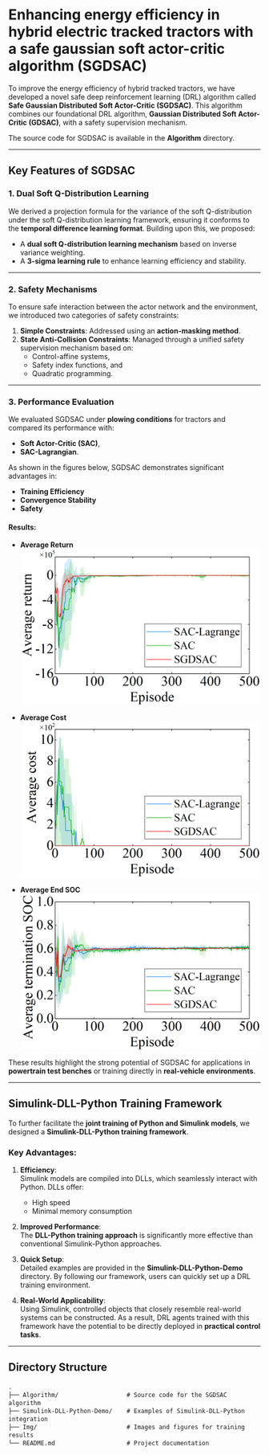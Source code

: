 # Enhancing energy efficiency in hybrid electric tracked tractors with a safe gaussian soft actor-critic algorithm (SGDSAC)

To improve the energy efficiency of hybrid tracked tractors, we have developed a novel safe deep reinforcement learning (DRL) algorithm called **Safe Gaussian Distributed Soft Actor-Critic (SGDSAC)**. This algorithm combines our foundational DRL algorithm, **Gaussian Distributed Soft Actor-Critic (GDSAC)**, with a safety supervision mechanism.

The source code for SGDSAC is available in the **Algorithm** directory.

---

## Key Features of SGDSAC

### 1. **Dual Soft Q-Distribution Learning**
We derived a projection formula for the variance of the soft Q-distribution under the soft Q-distribution learning framework, ensuring it conforms to the **temporal difference learning format**. Building upon this, we proposed:
- A **dual soft Q-distribution learning mechanism** based on inverse variance weighting.
- A **3-sigma learning rule** to enhance learning efficiency and stability.

---

### 2. **Safety Mechanisms**
To ensure safe interaction between the actor network and the environment, we introduced two categories of safety constraints:
1. **Simple Constraints**: Addressed using an **action-masking method**.
2. **State Anti-Collision Constraints**: Managed through a unified safety supervision mechanism based on:
   - Control-affine systems,
   - Safety index functions, and
   - Quadratic programming.

---

### 3. **Performance Evaluation**
We evaluated SGDSAC under **plowing conditions** for tractors and compared its performance with:
- **Soft Actor-Critic (SAC)**,
- **SAC-Lagrangian**.

As shown in the figures below, SGDSAC demonstrates significant advantages in:
- **Training Efficiency**
- **Convergence Stability**
- **Safety**

#### Results:

- **Average Return**  
  ![Average Return](https://github.com/wangky-cn/Safe-gaussian-distribution-soft-actor-critic-deep-reinforcement-learning-algorithm-SGDSAC/blob/main/Img/AverageReturn.jpg)

- **Average Cost**  
  ![Average Cost](https://github.com/wangky-cn/Safe-gaussian-distribution-soft-actor-critic-deep-reinforcement-learning-algorithm-SGDSAC/blob/main/Img/AverageCost.jpg)

- **Average End SOC**  
  ![Average End SOC](https://github.com/wangky-cn/Safe-gaussian-distribution-soft-actor-critic-deep-reinforcement-learning-algorithm-SGDSAC/blob/main/Img/AverageEndSOC.jpg)

These results highlight the strong potential of SGDSAC for applications in **powertrain test benches** or training directly in **real-vehicle environments**.

---

## Simulink-DLL-Python Training Framework

To further facilitate the **joint training of Python and Simulink models**, we designed a **Simulink-DLL-Python training framework**. 

### Key Advantages:
1. **Efficiency**:  
   Simulink models are compiled into DLLs, which seamlessly interact with Python. DLLs offer:
   - High speed
   - Minimal memory consumption

2. **Improved Performance**:  
   The **DLL-Python training approach** is significantly more effective than conventional Simulink-Python approaches.

3. **Quick Setup**:  
   Detailed examples are provided in the **Simulink-DLL-Python-Demo** directory. By following our framework, users can quickly set up a DRL training environment.

4. **Real-World Applicability**:  
   Using Simulink, controlled objects that closely resemble real-world systems can be constructed. As a result, DRL agents trained with this framework have the potential to be directly deployed in **practical control tasks**.

---

## Directory Structure

```plaintext
.
├── Algorithm/                   # Source code for the SGDSAC algorithm
├── Simulink-DLL-Python-Demo/    # Examples of Simulink-DLL-Python integration
├── Img/                         # Images and figures for training results
└── README.md                    # Project documentation
